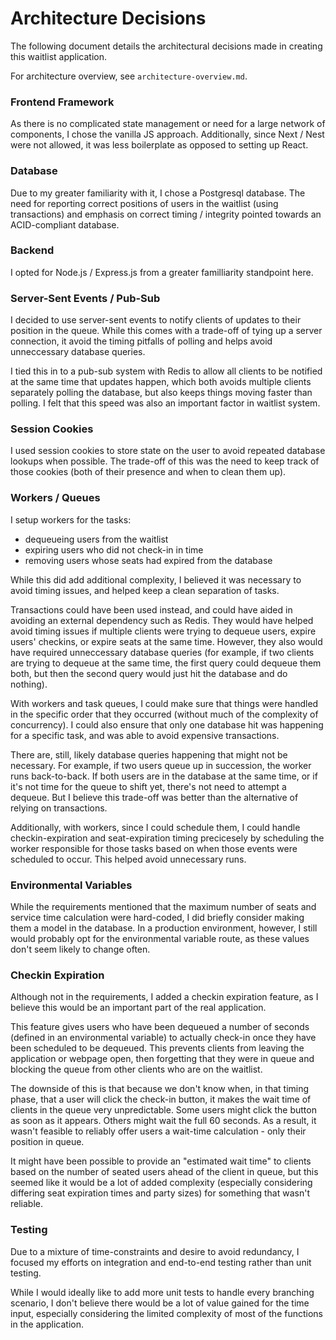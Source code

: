 # Architecture Decisions

The following document details the architectural decisions made in creating this waitlist application.

For architecture overview, see `architecture-overview.md`.

### Frontend Framework

As there is no complicated state management or need for a large network of components, I chose the vanilla JS approach.
Additionally, since Next / Nest were not allowed, it was less boilerplate as opposed to setting up React.

### Database

Due to my greater familiarity with it, I chose a Postgresql database.
The need for reporting correct positions of users in the waitlist (using transactions) and emphasis on correct timing / integrity pointed towards an ACID-compliant database.

### Backend

I opted for Node.js / Express.js from a greater familliarity standpoint here.

### Server-Sent Events / Pub-Sub

I decided to use server-sent events to notify clients of updates to their position in the queue.
While this comes with a trade-off of tying up a server connection, it avoid the timing pitfalls of polling and helps avoid unneccessary database queries.

I tied this in to a pub-sub system with Redis to allow all clients to be notified at the same time that updates happen, which both avoids multiple clients separately polling the database, but also keeps things moving faster than polling. I felt that this speed was also an important factor in waitlist system.

### Session Cookies

I used session cookies to store state on the user to avoid repeated database lookups when possible.
The trade-off of this was the need to keep track of those cookies (both of their presence and when to clean them up).

### Workers / Queues

I setup workers for the tasks:

- dequeueing users from the waitlist
- expiring users who did not check-in in time
- removing users whose seats had expired from the database

While this did add additional complexity, I believed it was necessary to avoid timing issues, and helped keep a clean separation of tasks.

Transactions could have been used instead, and could have aided in avoiding an external dependency such as Redis. They would have helped avoid timing issues if multiple clients were trying to dequeue users, expire users' checkins, or expire seats at the same time.
However, they also would have required unneccessary database queries (for example, if two clients are trying to dequeue at the same time, the first query could dequeue them both, but then the second query would just hit the database and do nothing).

With workers and task queues, I could make sure that things were handled in the specific order that they occurred (without much of the complexity of concurrency).
I could also ensure that only one database hit was happening for a specific task, and was able to avoid expensive transactions.

There are, still, likely database queries happening that might not be necessary.
For example, if two users queue up in succession, the worker runs back-to-back. If both users are in the database at the same time, or if it's not time for the queue to shift yet, there's not need to attempt a dequeue.
But I believe this trade-off was better than the alternative of relying on transactions.

Additionally, with workers, since I could schedule them, I could handle checkin-expiration and seat-expiration timing precicesely by scheduling the worker responsible for those tasks based on when those events were scheduled to occur. This helped avoid unnecessary runs.

### Environmental Variables

While the requirements mentioned that the maximum number of seats and service time calculation were hard-coded, I did briefly consider making them a model in the database. In a production environment, however, I still would probably opt for the environmental variable route, as these values don't seem likely to change often.

### Checkin Expiration

Although not in the requirements, I added a checkin expiration feature, as I believe this would be an important part of the real application.

This feature gives users who have been dequeued a number of seconds (defined in an environmental variable) to actually check-in once they have been scheduled to be dequeued.
This prevents clients from leaving the application or webpage open, then forgetting that they were in queue and blocking the queue from other clients who are on the waitlist.

The downside of this is that because we don't know when, in that timing phase, that a user will click the check-in button, it makes the wait time of clients in the queue very unpredictable. Some users might click the button as soon as it appears. Others might wait the full 60 seconds.
As a result, it wasn't feasible to reliably offer users a wait-time calculation - only their position in queue.

It might have been possible to provide an "estimated wait time" to clients based on the number of seated users ahead of the client in queue, but this seemed like it would be a lot of added complexity (especially considering differing seat expiration times and party sizes) for something that wasn't reliable.

### Testing

Due to a mixture of time-constraints and desire to avoid redundancy, I focused my efforts on integration and end-to-end testing rather than unit testing.

While I would ideally like to add more unit tests to handle every branching scenario, I don't believe there would be a lot of value gained for the time input, especially considering the limited complexity of most of the functions in the application.
